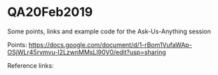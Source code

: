 # QA20Feb2019
Some points, links and example code for the Ask-Us-Anything session

Points:
https://docs.google.com/document/d/1-rBom1VufaWAp-OSjWLr45rvmvu-I2LzwnMMsLl90V0/edit?usp=sharing

Reference links:


